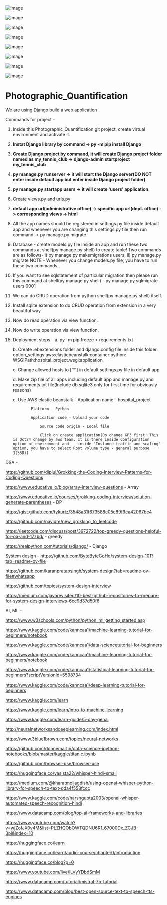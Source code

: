 






![image](https://github.com/user-attachments/assets/8d5192aa-7a60-4f0b-9e34-ef117039430b)






![image](https://github.com/user-attachments/assets/cb69620c-d93e-4adc-891f-75c0afe05314)





![image](https://github.com/user-attachments/assets/3206d8c1-e52a-4ed7-9f97-f6349d7ffe7d)





![image](https://github.com/user-attachments/assets/1d5a69f9-b40e-46cd-b747-e9008ad22c18)




![image](https://github.com/user-attachments/assets/e68cb387-06d9-4163-9915-7f4bcf608746)




![image](https://github.com/user-attachments/assets/a275814f-a53e-48dc-b2ec-6f0099f0d657)




![image](https://github.com/user-attachments/assets/c779a562-7d70-4cab-859b-f03e2f4d565c)




![image](https://github.com/user-attachments/assets/0d93b598-33ca-4390-82ab-3a7e3a90778f)
















# Photographic_Quantification

We are using Django build a web application



Commands for project - 
1. Inside this Photographic_Quantification git project, create virtual environment and activate it.
2. **Instat Django library by command -> py -m pip install Django**
3. **Create Django project by command, it will create Django project folder named as my_tennis_club -> django-admin startproject my_tennis_club**
4. **py manage.py runserver -> it will start the Django server(DO NOT enter inside default app but enter inside Django project folder)**
5. **py manage.py startapp users -> it will create 'users' application.**
6. Create views.py and urls.py
7. **default app url(administrative office) -> specific app url(dept. office) -> corresponding views -> html**
8. All the app names should be registered in settings.py file inside default app and whenever you are changing this settings.py file then run command -> py manage.py migrate
9. Database - create models.py file inside an app and run these two commands at shell(py manage.py shell) to create table! Two commands are as follows- i) py manage.py makemigrations users, ii) py manage.py migrate NOTE - Whenever you change models.py file, you have to run these two commands.
10. If you want to see sqlstatement of particular migration then please run this command at shell(py manage.py shell) - py manage.py sqlmigrate users 0001
11. We can do CRUD operation from python shell(py manage.py shell) itself.
12. Install sqlite extension to do CRUD operation from extension in a very beautiful way.
13. Now do read operation via view function.
14. Now do write operation via view function.

15. Deployment steps -
	a. py -m pip freeze > requirements.txt

	b. Create .ebextensions folder and django.config file inside this folder.
	      option_settings:aws:elasticbeanstalk:container:python:
	      WSGIPath:hospital_project.wsgi:application

 
	c. Change allowed hosts to ['*'] in default settings.py file in default app

 	d. Make zip file of all apps including default app and manage.py and requirements.txt file(Include db.sqlite3 only for first time for obviously reasons)
	
 	e. Use AWS elastic beanstalk - 
	            Application name - hospital_project
    
	            Platform - Python

	            Application code - Upload your code

                    Source code origin - Local file

    	            Click on create application(Do change GP3 first! This is Oct24 change by aws team. It is there inside Configuration option of environment and    inside "Instance traffic and scaling" option, you have to select Root volume type - general purpose 3(SSD))


DSA - 

https://github.com/dipjul/Grokking-the-Coding-Interview-Patterns-for-Coding-Questions

https://www.educative.io/blog/array-interview-questions - Array

https://www.educative.io/courses/grokking-coding-interview/solution-generate-parentheses - DP

https://gist.github.com/tykurtz/3548a31f673588c05c89f9ca42067bc4

https://github.com/navidre/new_grokking_to_leetcode

https://leetcode.com/discuss/post/3972722/top-greedy-questions-helpful-for-oa-and-17zbd/ - greedy

https://realpython.com/tutorials/django/ - Django 



System design - 
https://github.com/ByteByteGoHq/system-design-101?tab=readme-ov-file

https://github.com/karanpratapsingh/system-design?tab=readme-ov-file#whatsapp

https://github.com/topics/system-design-interview

https://medium.com/javarevisited/10-best-github-repositories-to-prepare-for-system-design-interviews-6cc9d37d50f6


AI, ML - 

https://www.w3schools.com/python/python_ml_getting_started.asp

https://www.kaggle.com/code/kanncaa1/machine-learning-tutorial-for-beginners/notebook

https://www.kaggle.com/code/kanncaa1/data-sciencetutorial-for-beginners

https://www.kaggle.com/code/kanncaa1/machine-learning-tutorial-for-beginners/notebook

https://www.kaggle.com/code/kanncaa1/statistical-learning-tutorial-for-beginners?scriptVersionId=5598734

https://www.kaggle.com/code/kanncaa1/deep-learning-tutorial-for-beginners

https://www.kaggle.com/learn

https://www.kaggle.com/learn/intro-to-machine-learning

https://www.kaggle.com/learn-guide/5-day-genai

http://neuralnetworksanddeeplearning.com/index.html

https://www.3blue1brown.com/topics/neural-networks

https://github.com/donnemartin/data-science-ipython-notebooks/blob/master/kaggle/titanic.ipynb

https://github.com/browser-use/browser-use

https://huggingface.co/vasista22/whisper-hindi-small

https://medium.com/@kharatmoljagdish/using-openai-whisper-python-library-for-speech-to-text-dda4f558fccc

https://www.kaggle.com/code/harshgupta2003/openai-whisper-automated-speech-recognition-hindi

https://www.datacamp.com/blog/top-ai-frameworks-and-libraries

https://www.youtube.com/watch?v=wjZofJX0v4M&list=PLZHQObOWTQDNU6R1_67000Dx_ZCJB-3pi&index=10

https://huggingface.co/learn

https://huggingface.co/learn/audio-course/chapter0/introduction

https://huggingface.co/blog?p=0

https://www.youtube.com/live/iLVyYDbdSmM

https://www.datacamp.com/tutorial/mistral-7b-tutorial

https://www.datacamp.com/blog/best-open-source-text-to-speech-tts-engines







